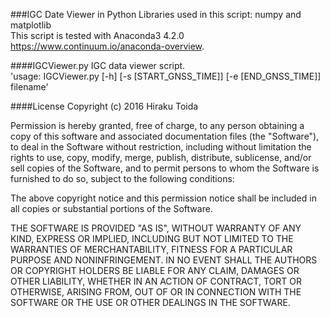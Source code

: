 ###IGC Date Viewer in Python
Libraries used in this script: numpy and matplotlib  
This script is tested with Anaconda3 4.2.0 <https://www.continuum.io/anaconda-overview>.

####IGCViewer.py
IGC data viewer script.  
'usage: IGCViewer.py [-h] [-s [START_GNSS_TIME]] [-e [END_GNSS_TIME]] filename'

####License
Copyright (c) 2016 Hiraku Toida

Permission is hereby granted, free of charge, to any person obtaining a copy of this software and associated documentation files (the "Software"), to deal in the Software without restriction, including without limitation the rights to use, copy, modify, merge, publish, distribute, sublicense, and/or sell copies of the Software, and to permit persons to whom the Software is furnished to do so, subject to the following conditions:

The above copyright notice and this permission notice shall be included in all copies or substantial portions of the Software.

THE SOFTWARE IS PROVIDED "AS IS", WITHOUT WARRANTY OF ANY KIND, EXPRESS OR IMPLIED, INCLUDING BUT NOT LIMITED TO THE WARRANTIES OF MERCHANTABILITY, FITNESS FOR A PARTICULAR PURPOSE AND NONINFRINGEMENT. IN NO EVENT SHALL THE AUTHORS OR COPYRIGHT HOLDERS BE LIABLE FOR ANY CLAIM, DAMAGES OR OTHER LIABILITY, WHETHER IN AN ACTION OF CONTRACT, TORT OR OTHERWISE, ARISING FROM, OUT OF OR IN CONNECTION WITH THE SOFTWARE OR THE USE OR OTHER DEALINGS IN THE SOFTWARE.
